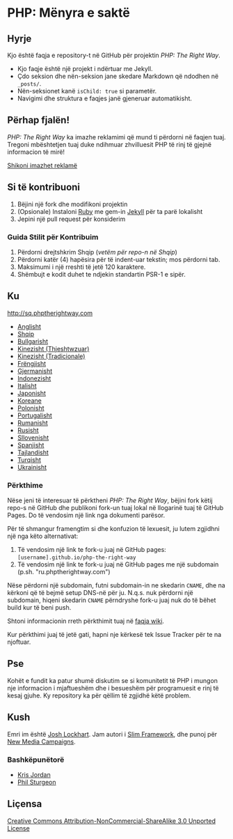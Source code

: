 # PHP: Mënyra e saktë

## Hyrje

Kjo është faqja e repository-t në GitHub për projektin _PHP: The Right Way_.

* Kjo faqje është një projekt i ndërtuar me Jekyll.
* Çdo seksion dhe nën-seksion jane skedare Markdown që ndodhen në `_posts/`.
* Nën-seksionet kanë `isChild: true` si parametër.
* Navigimi dhe struktura e faqjes janë gjeneruar automatikisht.

## Përhap fjalën!

_PHP: The Right Way_ ka imazhe reklamimi që mund ti përdorni në faqjen tuaj. Tregoni mbështetjen tuaj duke ndihmuar
zhvilluesit PHP të rinj të gjejnë informacion të mirë!

[Shikoni imazhet reklamë](http://sq.phptherightway.com/banners.html)

## Si të kontribuoni

1. Bëjini një fork dhe modifikoni projektin
2. (Opsionale) Instaloni [Ruby](https://rvm.io/rvm/install/) me gem-in [Jekyll](https://github.com/mojombo/jekyll/) për ta parë lokalisht
3. Jepini një pull request për konsiderim

### Guida Stilit për Kontribuim

1. Përdorni drejtshkrim Shqip (*vetëm për repo-n në Shqip*)
2. Përdorni katër (4) hapësira për të indent-uar tekstin; mos përdorni tab.
3. Maksimumi i një rreshti të jetë 120 karaktere.
4. Shëmbujt e kodit duhet te ndjekin standartin PSR-1 e sipër.

## Ku

<http://sq.phptherightway.com>

* [Anglisht](http://www.phptherightway.com)
* [Shqip](http://sq.phptherightway.com)
* [Bullgarisht](http://bg.phptherightway.com)
* [Kinezisht (Thjeshtwzuar)](http://wulijun.github.com/php-the-right-way)
* [Kinezisht (Tradicionale)](http://laravel-taiwan.github.io/php-the-right-way)
* [Frëngjisht](http://eilgin.github.io/php-the-right-way/)
* [Gjermanisht](http://rwetzlmayr.github.io/php-the-right-way)
* [Indonezisht](http://id.phptherightway.com)
* [Italisht](http://it.phptherightway.com)
* [Japonisht](http://ja.phptherightway.com)
* [Koreane](http://wafe.github.io/php-the-right-way)
* [Polonisht](http://pl.phptherightway.com)
* [Portugalisht](http://br.phptherightway.com)
* [Rumanisht](https://bgui.github.io/php-the-right-way/)
* [Rusisht](http://getjump.github.io/ru-php-the-right-way)
* [Sllovenisht](http://sl.phptherightway.com)
* [Spanjisht](http://phpdevenezuela.github.io/php-the-right-way)
* [Tajlandisht](https://apzentral.github.io/php-the-right-way/)
* [Turqisht](http://hkulekci.github.io/php-the-right-way/)
* [Ukrainisht](http://iflista.github.com/php-the-right-way)

### Përkthime

Nëse jeni të interesuar të përktheni _PHP: The Right Way_, bëjini fork këtij repo-s në GitHub dhe publikoni fork-un tuaj lokal në llogarinë tuaj të GitHub Pages. Do të vendosim një link nga dokumenti parësor.

Për të shmangur framengtim si dhe konfuzion të lexuesit, ju lutem zgjidhni një nga këto alternativat:

1. Të vendosim një link te fork-u juaj në GitHub pages: `[username].github.io/php-the-right-way`
2. Të vendosim një link te fork-u juaj në GitHub pages me një subdomain (p.sh. "ru.phptherightway.com")

Nëse përdorni një subdomain, futni subdomain-in ne skedarin `CNAME`, dhe na kërkoni që të bejmë setup DNS-në për ju. N.q.s. nuk përdorni një subdomain, hiqeni skedarin `CNAME` përndryshe fork-u juaj nuk do të bëhet build kur të beni push.

Shtoni informacionin rreth përkthimit tuaj në [faqja wiki](https://github.com/codeguy/php-the-right-way/wiki/Translations).

Kur përkthimi juaj të jetë gati, hapni nje kërkesë tek Issue Tracker për te na njoftuar.

## Pse

Kohët e fundit ka patur shumë diskutim se si komunitetit të PHP i mungon nje informacion i mjaftueshëm dhe i besueshëm për programuesit e rinj të kesaj gjuhe. Ky repository ka për qëllim të zgjidhë këtë problem.

## Kush

Emri im është [Josh Lockhart](http://twitter.com/codeguy). Jam autori i [Slim Framework](http://www.slimframework.com/), dhe punoj për [New Media Campaigns](http://www.newmediacampaigns.com/).

### Bashkëpunëtorë

* [Kris Jordan](http://krisjordan.com/)
* [Phil Sturgeon](http://philsturgeon.co.uk/)

## Liçensa

[Creative Commons Attribution-NonCommercial-ShareAlike 3.0 Unported License](http://creativecommons.org/licenses/by-nc-sa/3.0/)

